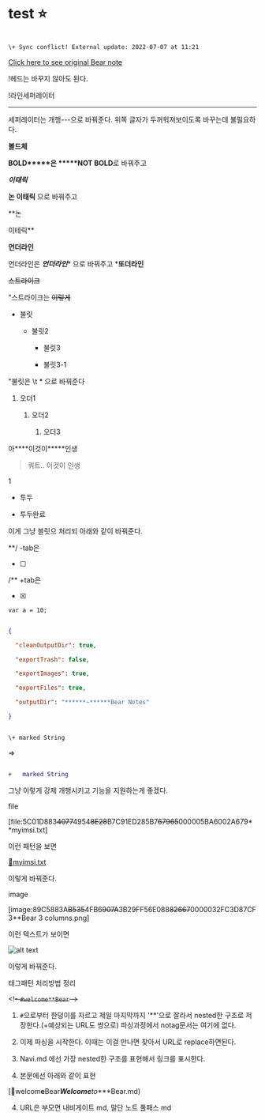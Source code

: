 # test ⭐️

```diff

\+ Sync conflict! External update: 2022-07-07 at 11:21

```



[Click here to see original Bear note](bear:**/x~~callback~~url**open-note?id=C026DB37-57BB-4D63-B26D-BF8F5AD21A84~~67965~~000005B4CA4ACA15)

!헤드는 바꾸지 않아도 된다.



!라인세퍼레이터








---

세퍼레이터는 개행---으로 바꿔준다. 위쪽 글자가 두꺼워져보이도록 바꾸는데 불필요하다.



****볼드체****

****BOLD*****은 *****NOT BOLD****로 바꿔주고



***이태릭***

****논 이태릭**** 으로 바꿔주고

**논

이테릭**



****언더라인****

언더라인은 *****언더라인****** 으로 바꿔주고 *****또더라인****



~~스트라이크~~

"스트라이크는 ~~이렇게~~



* 불릿

	* 불릿2

		* 불릿3

		* 불릿3-1

"불릿은 \t * 으로 바꿔준다



1. 오더1

	1. 오더2

		1. 오더3

아****이것이*****인생



> 쿼트.. 이것이 인생

1

-	투두

+	투두완료

이게 그냥 블릿으 처리되 아래와 같이 바꿔준다.



**/ -tab은

-	[ ]

/** +tab은

-	[x]





`var a = 10;`





```json

{

  "cleanOutputDir": true,

  "exportTrash": false,

  "exportImages": true,

  "exportFiles": true,

  "outputDir": "******~******Bear Notes"

}

```





```diff

\+ marked String

```



=>

```diff

+	marked String

```

그냥 이렇게 강제 개행시키고 기능을 지원하는게 좋겠다.



file

[file:5C01D883~~4077~~4954~~8E28~~B7C91ED285B7~~67965~~000005BA6002A679**myimsi.txt]

이런 패턴을 보면

[💾myimsi.txt](https:/***github.co*******m*******PlayGroun*******d*******maste*******r*******file*******s******myimsi.txt)

이렇게 바꿔준다.





image

[image:89C5883A~~B535~~4FB6~~907A~~3B29FF56E088~~82667~~0000032FC3D87CF3**Bear 3 columns.png]

이런 텍스트가 보이면

![alt text](image******s******Pro.jpg)

이렇게 바꿔준다.



태그패턴 처리방법 정리

<!~~- `#welcome**Bear` -~~>

1) `#`으로부터 한덩이를 자르고 제일 마지막까지 '**'으로 잘라서 nested한 구조로 저장한다.(+예상되는 URL도 쌍으로) 파싱과정에서 notag문서는 여기에 없다.

2) 이제 파싱을 시작한다. 이때는 이걸 만나면 찾아서 URL로 replace하면된다.

3) Navi.md 에선 가장 nested한 구조를 표현해서 링크를 표시한다.

4) 본문에선 아래와 같이 표현

[🔗welcom******e******Bear***Welcome****to****Bear.md)

4) URL은 부모면 내비게이트 md, 말단 노트 풀패스 md

<!-- {BearID:79A70F71-3273-4C53-8795-13E1238519BD-76434-000006075B065F90} ->

